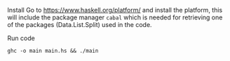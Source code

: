 Install
Go to https://www.haskell.org/platform/ and install the platform, this will include the package manager `cabal` which is needed for retrieving one of the packages (Data.List.Split) used in the code.


Run code
```
ghc -o main main.hs && ./main
```